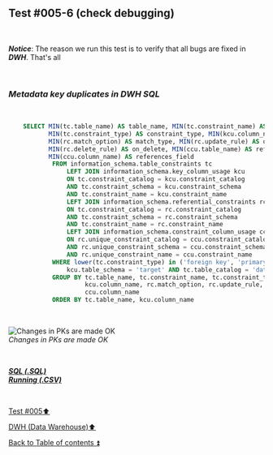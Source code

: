 ## Test #005-6 (check debugging)  

<p><br></p>

**_Notice_**: The reason we run this test is to verify that all bugs are fixed in **_DWH_**. That's all  

<p><br></p>

### **_Metadata key duplicates in DWH SQL_**  

<p><br></p> 

````SQL
	SELECT MIN(tc.table_name) AS table_name, MIN(tc.constraint_name) AS constraint_name, 
		   MIN(tc.constraint_type) AS constraint_type, MIN(kcu.column_name) AS column_name, 
		   MIN(rc.match_option) AS match_type, MIN(rc.update_rule) AS on_update, 
		   MIN(rc.delete_rule) AS on_delete, MIN(ccu.table_name) AS references_table,
		   MIN(ccu.column_name) AS references_field
		   	FROM information_schema.table_constraints tc
				LEFT JOIN information_schema.key_column_usage kcu
				ON tc.constraint_catalog = kcu.constraint_catalog
				AND tc.constraint_schema = kcu.constraint_schema
				AND tc.constraint_name = kcu.constraint_name
				LEFT JOIN information_schema.referential_constraints rc
				ON tc.constraint_catalog = rc.constraint_catalog
				AND tc.constraint_schema = rc.constraint_schema
				AND tc.constraint_name = rc.constraint_name
				LEFT JOIN information_schema.constraint_column_usage ccu
				ON rc.unique_constraint_catalog = ccu.constraint_catalog
				AND rc.unique_constraint_schema = ccu.constraint_schema
				AND rc.unique_constraint_name = ccu.constraint_name
			WHERE lower(tc.constraint_type) in ('foreign key', 'primary key') AND
				kcu.table_schema = 'target' AND tc.table_catalog = 'datawarehouse' AND tc.table_name<> 'Metadata'
			GROUP BY tc.table_name, tc.constraint_name, tc.constraint_type, 
					 kcu.column_name, rc.match_option, rc.update_rule, rc.delete_rule , ccu.table_name ,
		             ccu.column_name
			ORDER BY tc.table_name, kcu.column_name
````

<p><br></p> 

![Changes in PKs are made OK](https://i.imgur.com/7OZKpBp.png)  
_Changes in PKs are made OK_   

<p><br></p> 

**_[SQL (.SQL)](../../PROWPI002/dwh/dwh.sql)_**  
**_[Running (.CSV)](../../PROWPI002/dwh/DWH.csv)_**  

<p><br></p> 

[Test #005:arrow_up:](t005.md)  

[DWH (Data Warehouse):arrow_up:](../dwh.md)  

[Back to Table of contents :arrow_double_up:](../../README.md)   